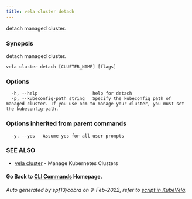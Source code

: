 ```yaml
---
title: vela cluster detach
---
```


detach managed cluster.

### Synopsis

detach managed cluster.

```
vela cluster detach [CLUSTER_NAME] [flags]
```

### Options

```
  -h, --help                     help for detach
  -p, --kubeconfig-path string   Specify the kubeconfig path of managed cluster. If you use ocm to manage your cluster, you must set the kubeconfig-path.
```

### Options inherited from parent commands

```
  -y, --yes   Assume yes for all user prompts
```

### SEE ALSO

* [vela cluster](vela_cluster)	 - Manage Kubernetes Clusters

#### Go Back to [CLI Commands](vela) Homepage.


###### Auto generated by spf13/cobra on 9-Feb-2022, refer to [script in KubeVela](https://github.com/oam-dev/kubevela/tree/master/hack/docgen).
